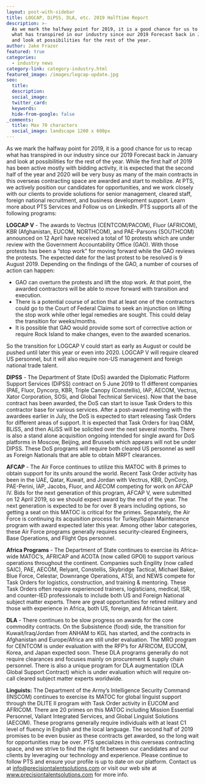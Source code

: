 ```yaml
---
layout: post-with-sidebar
title: LOGCAP, DiPSS, DLA, etc. 2019 Halftime Report
description: >-
  As we mark the halfway point for 2019, it is a good chance for us to recap
  what has transpired in our industry since our 2019 Forecast back in January
  and look at possibilities for the rest of the year.
author: Jake Frazer
featured: true
categories:
  - industry news
category-link: category-industry.html
featured_image: /images/logcap-update.jpg
seo:
  title:
  description:
  social_image:
  twitter_card:
  keywords:
  hide-from-google: false
_comments:
  title: Max 70 characters
  social_image: landscape 1200 x 600px
---
```

As we mark the halfway point for 2019, it is a good chance for us to recap what has transpired in our industry since our 2019 Forecast back in January and look at possibilities for the rest of the year. While the first half of 2019 has been active mostly with bidding activity, it is expected that the second half of the year and 2020 will be very busy as many of the main contracts in this overseas contracting space are awarded and start to mobilize. At PTS, we actively position our candidates for opportunities, and we work closely with our clients to provide solutions for senior management, cleared staff, foreign national recruitment, and business development support. Learn more about PTS Services and Follow us on LinkedIn. PTS supports all of the following programs:

**LOGCAP V** - The awards to Vectrus (CENTCOM/PACOM), Fluor (AFRICOM), KBR (Afghanistan, EUCOM, NORTHCOM), and PAE-Parsons (SOUTHCOM) announced on 12 April have received a total of 10 protests which are under review with the Government Accountability Office (GAO). With those protests has been a “stop work” for moving forward while the GAO reviews the protests. The expected date for the last protest to be resolved is 9 August 2019. Depending on the findings of the GAO, a number of courses of action can happen:

* GAO can overturn the protests and lift the stop work. At that point, the awarded contractors will be able to move forward with transition and execution.
* There is a potential course of action that at least one of the contractors could go to the Court of Federal Claims to seek an injunction on lifting the stop work while other legal remedies are sought. This could delay the transition for weeks/months.
* It is possible that GAO would provide some sort of corrective action or require Rock Island to make changes, even to the awarded scenarios.

So the transition for LOGCAP V could start as early as August or could be pushed until later this year or even into 2020. LOGCAP V will require cleared US personnel, but it will also require non-US management and foreign national trade talent.

**DIPSS** - The Department of State (DoS) awarded the Diplomatic Platform Support Services (DiPSS) contract on 5 June 2019 to 11 different companies (PAE, Fluor, Dyncorp, KBR, Triple Canopy (Constellis), IAP, AECOM, Vectrus, Xator Corporation, SOSi, and Global Technical Services). Now that the base contract has been awarded, the DoS can start to issue Task Orders to this contractor base for various services. After a post-award meeting with the awardees earlier in July, the DoS is expected to start releasing Task Orders for different areas of support. It is expected that Task Orders for Iraq O&M, BLiSS, and then ALiSS will be solicited over the next several months. There is also a stand alone acquisition ongoing intended for single award for DoS platforms in Moscow, Beijing, and Brussels which appears will not be under DIPSS. These DoS programs will require both cleared US personnel as well as Foreign Nationals that are able to obtain MRPT clearances.

**AFCAP** - The Air Force continues to utilize this MATOC with 8 primes to obtain support for its units around the world. Recent Task Order activity has been in the UAE, Qatar, Kuwait, and Jordan with Vectrus, KBR, DynCorp, PAE-Perini, IAP, Jacobs, Fluor, and AECOM competing for work on AFCAP IV. Bids for the next generation of this program, AFCAP V, were submitted on 12 April 2019, so we should expect award by the end of the year. The next generation is expected to be for over 8 years including options, so getting a seat on this MATOC is critical for the primes. Separately, the Air Force is continuing its acquisition process for Turkey/Spain Maintenance program with award expected later this year. Among other labor categories, these Air Force programs generally requires security-cleared Engineers, Base Operations, and Flight Ops personnel.

**Africa Programs** - The Department of State continues to exercise its Africa-wide MATOC’s, AFRICAP and ACOTA (now called GPOI) to support various operations throughout the continent. Companies such Engility (now called SAIC), PAE, AECOM, Relyant, Constellis, Skybridge Tactical, Michael Baker, Blue Force, Celestar, Downrange Operations, ATSI, and NEWS compete for Task Orders for logistics, construction, and training & mentoring. These Task Orders often require experienced trainers, logisticians, medical, ISR, and counter-IED professionals to include both US and Foreign National subject matter experts. There are great opportunities for retired military and those with experience in Africa, both US, foreign, and African talent.

**DLA** - There continues to be slow progress on awards for the core commodity contracts. On the Subsistence (food) side, the transition for Kuwait/Iraq/Jordan from ANHAM to KGL has started, and the contracts in Afghanistan and Europe/Africa are still under evaluation. The MRO program for CENTCOM is under evaluation with the RFP’s for AFRICOM, EUCOM, Korea, and Japan expected soon. These DLA programs generally do not require clearances and focuses mainly on procurement & supply chain personnel. There is also a unique program for DLA augmentation (DLA Global Support Contract) which is under evaluation which will require on-call cleared subject matter experts worldwide.

**Linguists:** The Department of the Army’s Intelligence Security Command (INSCOM) continues to exercise its MATOC for global linguist support through the DLITE II program with Task Order activity in EUCOM and AFRICOM. There are 20 primes on this MATOC including Mission Essential Personnel, Valiant Integrated Services, and Global Linguist Solutions (AECOM). These programs generally require individuals with at least C1 level of fluency in English and the local language. The second half of 2019 promises to be even busier as these contracts get awarded, so the long wait for opportunities may be over. PTS specializes in this overseas contracting space, and we strive to find the right fit between our candidates and our clients by leveraging our technology and experience. Please continue to follow PTS and ensure your profile is up to date on our platform. Contact us at info@precisiontalentsolutions.com or visit our web site at www.precisiontalentsolutions.com for more info.